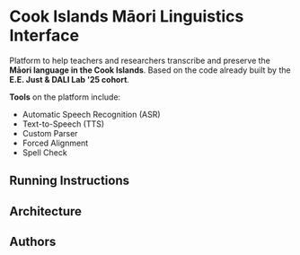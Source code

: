 # Cook Islands Māori Linguistics Interface
Platform to help teachers and researchers transcribe and preserve the **Māori language in the Cook Islands**. Based on the code already built by the **E.E. Just & DALI Lab '25 cohort**.

**Tools** on the platform include:
- Automatic Speech Recognition (ASR)
- Text-to-Speech (TTS)
- Custom Parser
- Forced Alignment
- Spell Check

## Running Instructions

## Architecture

## Authors